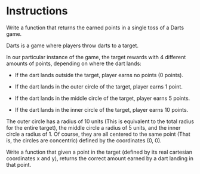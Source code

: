 # Instructions

Write a function that returns the earned points in a single toss of a Darts game.

Darts is a game where players throw darts to a target.

In our particular instance of the game, the target rewards with 4 different amounts of points, depending on where the dart lands:

- If the dart lands outside the target, player earns no points (0 points).

- If the dart lands in the outer circle of the target, player earns 1 point.

- If the dart lands in the middle circle of the target, player earns 5 points.

- If the dart lands in the inner circle of the target, player earns 10 points.

The outer circle has a radius of 10 units (This is equivalent to the total radius for the entire target), the middle circle a radius of 5 units, and the inner circle a radius of 1. Of course, they are all centered to the same point (That is, the circles are concentric) defined by the coordinates (0, 0).

Write a function that given a point in the target (defined by its real cartesian coordinates x and y), returns the correct amount earned by a dart landing in that point.
